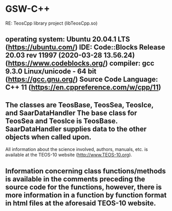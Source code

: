 # GSW-C++
RE: TeosCpp library project (libTeosCpp.so)

operating system: Ubuntu 20.04.1 LTS (https://ubuntu.com/)
IDE: Code::Blocks Release 20.03 rev 11997 (2020-03-28 13.56.24) (https://www.codeblocks.org/)
compiler: gcc 9.3.0 Linux/unicode - 64 bit (https://gcc.gnu.org/)
Source Code Language: C++ 11 (https://en.cppreference.com/w/cpp/11)
---------------------------------------------------------------------
The classes are TeosBase, TeosSea, TeosIce, and SaarDataHandler
The base class for TeosSea and TeosIce is TeosBase.
SaarDataHandler supplies data to the other objects when called upon.
---------------------------------------------------------------------
All information about the science involved, authors, manuals, etc. is 
available at the TEOS-10 website (http://www.TEOS-10.org). 

Information concerning class functions/methods is available in the
comments preceding the source code for the functions, however, there
is more information in a function by function format in html files
at the aforesaid TEOS-10 website.
----------------------------------------------------------------------
